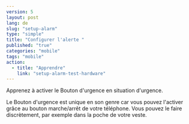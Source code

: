 ```yaml
---
version: 5
layout: post
lang: de
slug: "setup-alarm"
type: "simple"
title: "Configurer l'alerte "
published: "true"
categories: "mobile"
tags: "mobile"
action: 
  - title: "Apprendre"
    link: "setup-alarm-test-hardware"
---
```


Apprenez à activer le Bouton d'urgence en situation d'urgence. 

Le Bouton d'urgence est unique en son genre car vous pouvez l'activer grâce au bouton marche/arrêt de votre téléphone. Vous pouvez le faire discrètement, par exemple dans la poche de votre veste. 

